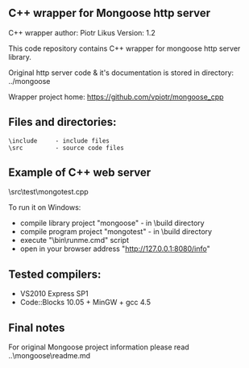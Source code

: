 C++ wrapper for Mongoose http server
------------------------------------
C++ wrapper author: Piotr Likus
Version: 1.2

This code repository contains C++ wrapper for mongoose http server library.

Original http server code & it's documentation is stored in directory:
  ../mongoose

Wrapper project home:
  https://github.com/vpiotr/mongoose_cpp
    
Files and directories:
------------------------
    \include     - include files
    \src         - source code files 

Example of C++ web server 
---------------------------
\src\test\mongotest.cpp

To run it on Windows:
- compile library project "mongoose" - in \build directory
- compile program project "mongotest" - in \build directory
- execute "\bin\runme.cmd" script
- open in your browser address "http://127.0.0.1:8080/info"

Tested compilers:
-----------------
- VS2010 Express SP1
- Code::Blocks 10.05 + MinGW + gcc 4.5

Final notes
---------------------------
For original Mongoose project information please read 
  ..\mongoose\readme.md
 

